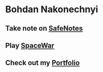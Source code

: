 # Bohdan Nakonechnyi

## Take note on [SafeNotes](http://www.safenotes.io/)

## Play [SpaceWar](https://bohdan0.github.io/SpaceWar)

## Check out my [Portfolio](https://bohdan0.github.io/)